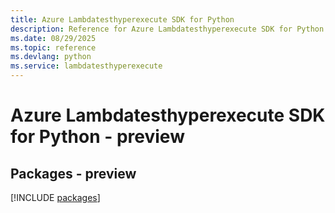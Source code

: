 ```yaml
---
title: Azure Lambdatesthyperexecute SDK for Python
description: Reference for Azure Lambdatesthyperexecute SDK for Python
ms.date: 08/29/2025
ms.topic: reference
ms.devlang: python
ms.service: lambdatesthyperexecute
---
```

# Azure Lambdatesthyperexecute SDK for Python - preview
## Packages - preview
[!INCLUDE [packages](lambdatesthyperexecute-index.md)]